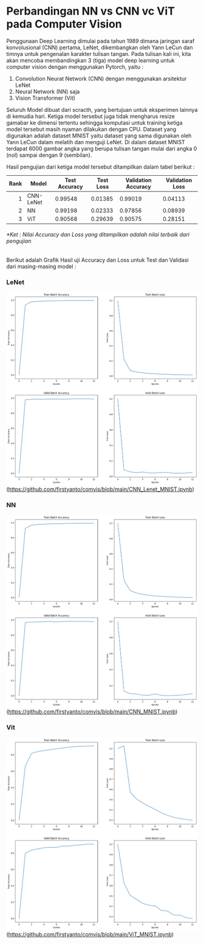 # Perbandingan NN vs CNN vc ViT pada Computer Vision

Penggunaan Deep Learning dimulai pada tahun 1989 dimana jaringan saraf konvolusional (CNN) pertama, LeNet, dikembangkan oleh Yann LeCun dan timnya untuk pengenalan karakter tulisan tangan.
Pada tulisan kali ini, kita akan mencoba membandingkan 3 (tiga) model deep learning untuk computer vision dengan menggunakan Pytorch, yaitu :
1. Convolution Neurat Network (CNN) dengan menggunakan arsitektur LeNet
2. Neural Network (NN) saja
3. Vision Transformer (Vit)

Seluruh Model dibuat dari scracth, yang bertujuan untuk eksperimen lainnya di kemudia hari. Ketiga model tersebut juga tidak mengharus resize gamabar ke dimensi tertentu sehingga komputasi untuk training ketiga model tersebut masih nyaman dilakukan dengan CPU. Dataset yang digunakan adalah dataset MNIST yaitu dataset yang sama digunakan oleh Yann LeCun dalam melatih dan menguji LeNet. Di dalam dataset MNIST terdapat 6000 gambar angka yang berupa tulisan tangan mulai dari angka 0 (nol) sampai dengan 9 (sembilan).

Hasil pengujian dari ketiga model tersebut ditampilkan dalam tabel berikut :

| Rank | Model     |  Test Accuracy |  Test Loss  | Validation Accuracy | Validation Loss |
|-----:|-----------|----------------|-------------|---------------------|-----------------|
|     1| CNN-LeNet | 0.99548        | 0.01385     | 0.99019             | 0.04113         |
|     2| NN        | 0.99198        | 0.02333     | 0.97856             | 0.08939         |
|     3| ViT       | 0.90568        | 0.29639     | 0.90575             | 0.28151         |
###### *Ket : Nilai Accuracy dan Loss yang ditampilkan adalah nilai terbaik dari pengujian

Berikut adalah Grafik Hasil uji Accuracy dan Loss untuk Test dan Validasi dari masing-masing model :

### LeNet
![Hasi uji Accuracy dan Loss mode LeNet](https://github.com/firstyanto/comvis/blob/main/assets/lenet_acc_loss.png)(https://github.com/firstyanto/comvis/blob/main/CNN_Lenet_MNIST.ipynb)

### NN
![Hasi uji Accuracy dan Loss mode LeNet](https://github.com/firstyanto/comvis/blob/main/assets/nn_acc_loss.png)(https://github.com/firstyanto/comvis/blob/main/CNN_MNIST.ipynb)

### Vit
![Hasi uji Accuracy dan Loss mode LeNet](https://github.com/firstyanto/comvis/blob/main/assets/vit_acc_loss.png)(https://github.com/firstyanto/comvis/blob/main/ViT_MNIST.ipynb)
